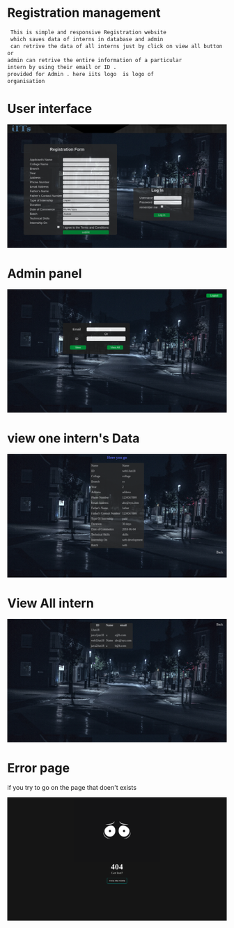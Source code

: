 # Registration management
     This is simple and responsive Registration website   
     which saves data of interns in database and admin
     can retrive the data of all interns just by click on view all button or  
    admin can retrive the entire information of a particular  
    intern by using their email or ID .
    provided for Admin . here iits logo  is logo of  
    organisation 

# User interface

![Alt text](log.png?raw=true "UI")

# Admin panel

![Alt text](dash.png?raw=true "Admin")

# view one intern's Data

![Alt text](view.png?raw=true "UI")

# View All intern

![Alt text](all.png?raw=true "UI")

# Error page

if you try to go on the page that doen't exists

![Alt text](error.png?raw=true "UI")
